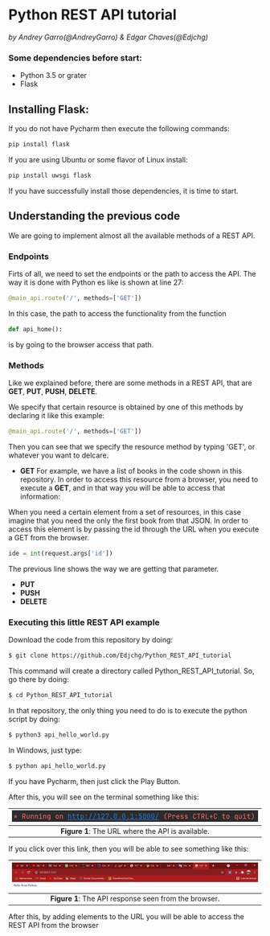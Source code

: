 # Python REST API tutorial
*by Andrey Garro(@AndreyGarro) & Edgar Chaves(@Edjchg)*

### Some dependencies before start:

- Python 3.5 or grater
- Flask

## Installing Flask:

If you do not have Pycharm then execute the following commands:

```sh
pip install flask
```
If you are using Ubuntu or some flavor of Linux install:

```sh
pip install uwsgi flask
```

If you have successfully install those dependencies, it is time to start.

## Understanding the previous code

We are going to implement almost all the available methods of a REST API.

### Endpoints 

Firts of all, we need to set the endpoints or the path to access the API. The way it is done with Python es like is shown at line 27:
```python
@main_api.route('/', methods=['GET'])
```
In this case, the path to access the functionality from the function
```python
def api_home():
```
is by going to the browser access that path.

### Methods

Like we explained before, there are some methods in a REST API, that are **GET**, **PUT**, **PUSH**, **DELETE**.

We specify that certain resource is obtained by one of this methods by declaring it like this example:

```python
@main_api.route('/', methods=['GET'])
```
Then you can see that we specify the resource method by typing 'GET', or whatever you want to delcare.

- **GET**
For example, we have a list of books in the code shown in this repository. In order to access this resource from a browser, you need to execute a **GET**, and in that way you will be able to access that information:


When you need a certain element from a set of resources, in this case imagine that you need the only the first book from that JSON. In order to access this element is by passing the id through the URL when you execute a GET from the browser. 

```python
ide = int(request.args['id'])
```
The previous line shows the way we are getting that parameter.


- **PUT**
- **PUSH**
- **DELETE**

### Executing this little REST API example

Download the code from this repository by doing:

```sh
$ git clone https://github.com/Edjchg/Python_REST_API_tutorial
```
This command will create a directory called Python_REST_API_tutorial. So, go there by doing:

```sh
$ cd Python_REST_API_tutorial
```
In that repository, the only thing you need to do is to execute the python script by doing:

```sh
$ python3 api_hello_world.py
```
In Windows, just type:

```sh
$ python api_hello_world.py
```

If you have Pycharm, then just click the Play Button.


After this, you will see on the terminal something like this:

|![](images/img1.png)|
|:--:|
|**Figure 1**: The URL where the API is available.|

If you click over this link, then you will be able to see something like this:


|![](images/img2.png)|
|:--:|
|**Figure 1**: The API response seen from the browser.|

After this, by adding elements to the URL you will be able to access the REST API from the browser















